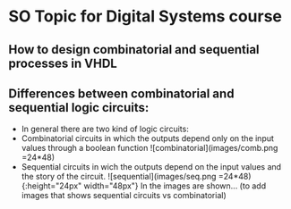 # SO Topic for Digital Systems course

## How to design combinatorial and sequential processes in VHDL

## Differences between combinatorial and sequential logic circuits:


* In general there are two kind of logic circuits:
 * Combinatorial circuits in which the outputs depend only on the input values through a boolean function
   ![combinatorial](images/comb.png =24*48)
 * Sequential circuits in wich the outputs depend on the input values and the story of the circuit.
   ![sequential](images/seq.png =24*48){:height="24px" width="48px"}
In the images are shown... (to add images that shows sequential circuits vs combinatorial)
